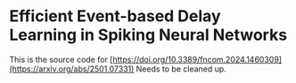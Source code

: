 # Efficient Event-based Delay Learning in Spiking Neural Networks
This is the source code for [https://doi.org/10.3389/fncom.2024.1460309](https://arxiv.org/abs/2501.07331)
Needs to be cleaned up.
